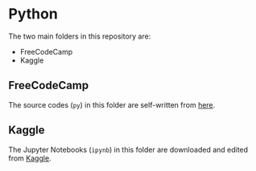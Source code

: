 # **Python**

The two main folders in this repository are:

* FreeCodeCamp
* Kaggle

## **FreeCodeCamp**

The source codes (`py`) in this folder are self-written from [here](https://www.youtube.com/watch?v=rfscVS0vtbw).

## **Kaggle**

The Jupyter Notebooks (`ipynb`) in this folder are downloaded and edited from [Kaggle](https://www.kaggle.com/learn/python).